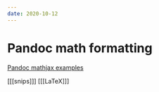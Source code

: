 ```yaml
---
date: 2020-10-12
---
```


# Pandoc math formatting

[Pandoc mathjax examples](file:///home/roc/Documents/mathMathJax.html)

[[[snips]]]
[[[LaTeX]]]
